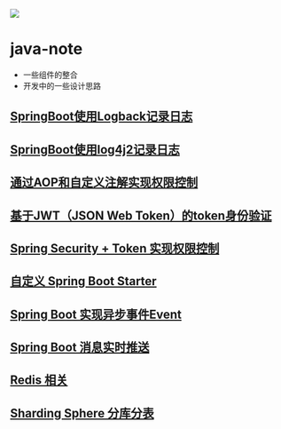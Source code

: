 ![](https://github.com/yulc-coding/java-note/blob/master/QR_code.png)
# java-note
* 一些组件的整合
* 开发中的一些设计思路

## [SpringBoot使用Logback记录日志](https://github.com/yulc-coding/java-note/tree/master/logback)

## [SpringBoot使用log4j2记录日志](https://github.com/yulc-coding/java-note/tree/master/log4j2)

## [通过AOP和自定义注解实现权限控制](https://github.com/yulc-coding/java-note/tree/master/aop)

## [基于JWT（JSON Web Token）的token身份验证](https://github.com/yulc-coding/java-note/tree/master/jwt)

## [Spring Security + Token 实现权限控制](https://github.com/yulc-coding/java-note/tree/master/security)

## [自定义 Spring Boot Starter](https://github.com/yulc-coding/java-note/tree/master/common-spring-boot-autoconfigure)

## [Spring Boot 实现异步事件Event](https://github.com/yulc-coding/java-note/tree/master/event)

## [Spring Boot 消息实时推送](https://github.com/yulc-coding/java-note/tree/master/message-push)

## [Redis 相关](https://github.com/yulc-coding/java-note/tree/master/redis)

## [Sharding Sphere 分库分表](https://github.com/yulc-coding/java-note/tree/master/sharding-sphere)